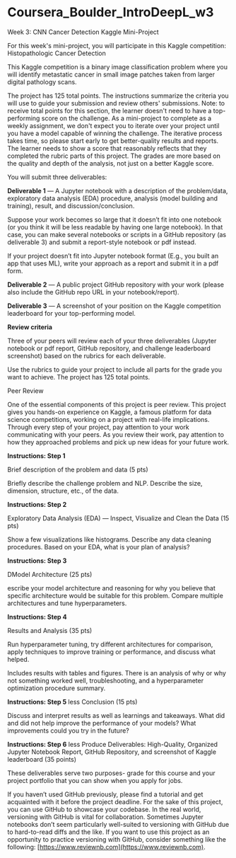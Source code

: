 # Coursera_Boulder_IntroDeepL_w3
Week 3: CNN Cancer Detection Kaggle Mini-Project

For this week's mini-project, you will participate in this Kaggle competition: Histopathologic Cancer Detection

This Kaggle competition is a binary image classification problem where you will identify metastatic cancer in small image patches taken from larger digital pathology scans.

The project has 125 total points. The instructions summarize the criteria you will use to guide your submission and review others' submissions. Note: to receive total points for this section, the learner doesn't need to have a top-performing score on the challenge. As a mini-project to complete as a weekly assignment, we don't expect you to iterate over your project until you have a model capable of winning the challenge. The iterative process takes time, so please start early to get better-quality results and reports. The learner needs to show a score that reasonably reflects that they completed the rubric parts of this project. The grades are more based on the quality and depth of the analysis, not just on a better Kaggle score.

You will submit three deliverables: 

**Deliverable 1** — A Jupyter notebook with a description of the problem/data, exploratory data analysis (EDA) procedure, analysis (model building and training), result, and discussion/conclusion. 

Suppose your work becomes so large that it doesn’t fit into one notebook (or you think it will be less readable by having one large notebook). In that case, you can make several notebooks or scripts in a GitHub repository (as deliverable 3) and submit a report-style notebook or pdf instead. 

If your project doesn’t fit into Jupyter notebook format (E.g., you built an app that uses ML), write your approach as a report and submit it in a pdf form. 

**Deliverable 2** — A public project GitHub repository with your work (please also include the GitHub repo URL in your notebook/report).

**Deliverable 3** — A screenshot of your position on the Kaggle competition leaderboard for your top-performing model.

**Review criteria**

Three of your peers will review each of your three deliverables (Jupyter notebook or pdf report, GitHub repository, and challenge leaderboard screenshot) based on the rubrics for each deliverable.

Use the rubrics to guide your project to include all parts for the grade you want to achieve. The project has 125 total points.

Peer Review
 
One of the essential components of this project is peer review. This project gives you hands-on experience on Kaggle, a famous platform for data science competitions, working on a project with real-life implications. Through every step of your project, pay attention to your work communicating with your peers. As you review their work, pay attention to how they approached problems and pick up new ideas for your future work. 

**Instructions: Step 1**

 Brief description of the problem and data (5 pts) 

Briefly describe the challenge problem and NLP. Describe the size, dimension, structure, etc., of the data. 

**Instructions: Step 2**

Exploratory Data Analysis (EDA) — Inspect, Visualize and Clean the Data (15 pts)

Show a few visualizations like histograms. Describe any data cleaning procedures. Based on your EDA, what is your plan of analysis? 

**Instructions: Step 3**

DModel Architecture (25 pts)

escribe your model architecture and reasoning for why you believe that specific architecture would be suitable for this problem. Compare multiple architectures and tune hyperparameters. 

**Instructions: Step 4**

Results and Analysis (35 pts) 

Run hyperparameter tuning, try different architectures for comparison, apply techniques to improve training or performance, and discuss what helped.

Includes results with tables and figures. There is an analysis of why or why not something worked well, troubleshooting, and a hyperparameter optimization procedure summary.

**Instructions: Step 5**
less 
Conclusion (15 pts)

Discuss and interpret results as well as learnings and takeaways. What did and did not help improve the performance of your models? What improvements could you try in the future?

**Instructions: Step 6**
less 
Produce Deliverables: High-Quality, Organized Jupyter Notebook Report, GitHub Repository, and screenshot of Kaggle leaderboard (35 points)

These deliverables serve two purposes- grade for this course and your project portfolio that you can show when you apply for jobs.

If you haven’t used GitHub previously, please find a tutorial and get acquainted with it before the project deadline. For the sake of this project, you can use GitHub to showcase your codebase. In the real world, versioning with GitHub is vital for collaboration. Sometimes Jupyter notebooks don’t seem particularly well-suited to versioning with GitHub due to hard-to-read diffs and the like. If you want to use this project as an opportunity to practice versioning with GitHub, consider something like the following: [https://www.reviewnb.com](https://www.reviewnb.com).
